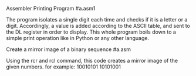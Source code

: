 Assembler Printing Program  #a.asm1

The program isolates a single digit each time and checks if it is a letter or a digit. 
Accordingly, a value is added according to the ASCII table, and sent to the DL register in order to display.
This whole program boils down to a simple print operation like in Python or any other language.



Create a mirror image of a binary sequence  #a.asm

Using the rcr and rcl command, this code creates a mirror image of the given numbers.
for example:
                    10010101
                    10101001
